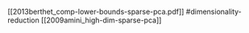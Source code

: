 [[2013berthet_comp-lower-bounds-sparse-pca.pdf]]
#dimensionality-reduction
[[2009amini_high-dim-sparse-pca]]

